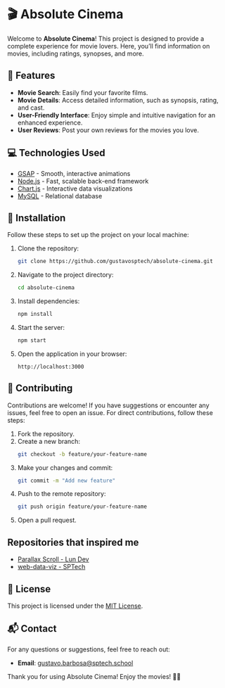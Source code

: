 # 🎬 Absolute Cinema

Welcome to **Absolute Cinema**! This project is designed to provide a complete experience for movie lovers. Here, you’ll find information on movies, including ratings, synopses, and more.

## 📌 Features

- **Movie Search**: Easily find your favorite films.
- **Movie Details**: Access detailed information, such as synopsis, rating, and cast.
- **User-Friendly Interface**: Enjoy simple and intuitive navigation for an enhanced experience.
- **User Reviews**: Post your own reviews for the movies you love.

## 💻 Technologies Used

- [GSAP](https://greensock.com/gsap/) - Smooth, interactive animations
- [Node.js](https://nodejs.org/) - Fast, scalable back-end framework
- [Chart.js](https://www.chartjs.org/) - Interactive data visualizations
- [MySQL](https://www.mysql.com/) - Relational database

## 🚀 Installation

Follow these steps to set up the project on your local machine:

1. Clone the repository:
   ```bash
   git clone https://github.com/gustavosptech/absolute-cinema.git
   ```

2. Navigate to the project directory:
   ```bash
   cd absolute-cinema
   ```

3. Install dependencies:
   ```bash
   npm install
   ```

4. Start the server:
   ```bash
   npm start
   ```

5. Open the application in your browser:
   ```
   http://localhost:3000
   ```

## 🤝 Contributing

Contributions are welcome! If you have suggestions or encounter any issues, feel free to open an issue. For direct contributions, follow these steps:

1. Fork the repository.
2. Create a new branch:
   ```bash
   git checkout -b feature/your-feature-name
   ```
3. Make your changes and commit:
   ```bash
   git commit -m "Add new feature"
   ```
4. Push to the remote repository:
   ```bash
   git push origin feature/your-feature-name
   ```
5. Open a pull request.

## Repositories that inspired me
- [Parallax Scroll - Lun Dev](https://github.com/HoanghoDev/parallax_scroll)
- [web-data-viz - SPTech](https://github.com/BandTec/web-data-viz)

## 📜 License

This project is licensed under the [MIT License](LICENSE).

## 📬 Contact

For any questions or suggestions, feel free to reach out:
- **Email**: gustavo.barbosa@sptech.school

Thank you for using Absolute Cinema! Enjoy the movies! 🎥🍿